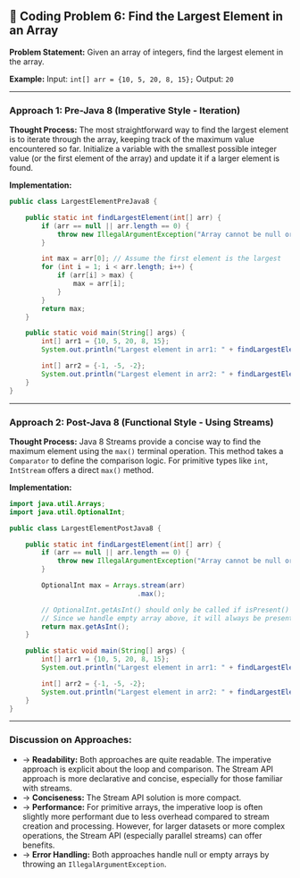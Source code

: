 ## 📝 Coding Problem 6: Find the Largest Element in an Array

**Problem Statement:**
Given an array of integers, find the largest element in the array.

**Example:**
Input: `int[] arr = {10, 5, 20, 8, 15};`
Output: `20`

---

### Approach 1: Pre-Java 8 (Imperative Style - Iteration)

**Thought Process:**
The most straightforward way to find the largest element is to iterate through the array, keeping track of the maximum value encountered so far. Initialize a variable with the smallest possible integer value (or the first element of the array) and update it if a larger element is found.

**Implementation:**
```java
public class LargestElementPreJava8 {

    public static int findLargestElement(int[] arr) {
        if (arr == null || arr.length == 0) {
            throw new IllegalArgumentException("Array cannot be null or empty.");
        }

        int max = arr[0]; // Assume the first element is the largest
        for (int i = 1; i < arr.length; i++) {
            if (arr[i] > max) {
                max = arr[i];
            }
        }
        return max;
    }

    public static void main(String[] args) {
        int[] arr1 = {10, 5, 20, 8, 15};
        System.out.println("Largest element in arr1: " + findLargestElement(arr1)); // 20

        int[] arr2 = {-1, -5, -2};
        System.out.println("Largest element in arr2: " + findLargestElement(arr2)); // -1
    }
}
```

---

### Approach 2: Post-Java 8 (Functional Style - Using Streams)

**Thought Process:**
Java 8 Streams provide a concise way to find the maximum element using the `max()` terminal operation. This method takes a `Comparator` to define the comparison logic. For primitive types like `int`, `IntStream` offers a direct `max()` method.

**Implementation:**
```java
import java.util.Arrays;
import java.util.OptionalInt;

public class LargestElementPostJava8 {

    public static int findLargestElement(int[] arr) {
        if (arr == null || arr.length == 0) {
            throw new IllegalArgumentException("Array cannot be null or empty.");
        }

        OptionalInt max = Arrays.stream(arr)
                                .max();

        // OptionalInt.getAsInt() should only be called if isPresent() is true
        // Since we handle empty array above, it will always be present here.
        return max.getAsInt();
    }

    public static void main(String[] args) {
        int[] arr1 = {10, 5, 20, 8, 15};
        System.out.println("Largest element in arr1: " + findLargestElement(arr1)); // 20

        int[] arr2 = {-1, -5, -2};
        System.out.println("Largest element in arr2: " + findLargestElement(arr2)); // -1
    }
}
```

---

### Discussion on Approaches:

- → **Readability:** Both approaches are quite readable. The imperative approach is explicit about the loop and comparison. The Stream API approach is more declarative and concise, especially for those familiar with streams.
- → **Conciseness:** The Stream API solution is more compact.
- → **Performance:** For primitive arrays, the imperative loop is often slightly more performant due to less overhead compared to stream creation and processing. However, for larger datasets or more complex operations, the Stream API (especially parallel streams) can offer benefits.
- → **Error Handling:** Both approaches handle null or empty arrays by throwing an `IllegalArgumentException`.
